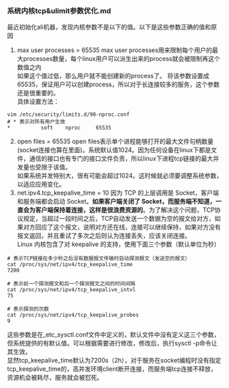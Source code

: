 ### 系统内核tcp&ulimit参数优化.md
最近初始化ali机器，发现内核参数不是以下的值。以下是这些参数正确的值和原因  
1. max user processes = 65535
max user processes用来限制每个用户的最大processes数量，每个linux用户可以派生出来的process就会被限制再这个数值之内   
如果这个值过低，那么用户就不能创建新的process了。
将该参数设置成65535，保证用户可以创建process，所以对于长连接较多的服务，这个参数还是很重要的。  
具体设置方法：
```shell
vim /etc/security/limits.d/90-nproc.conf
# * 表示对所有用户生效
*          soft    nproc     65535
```
2. open files = 65535
open files表示单个进程能够打开的最大文件句柄数量(socket连接也算在里面)。系统默认值1024。因为任何设备在linux下都是文件，通信的接口也有专门的接口文件负责，所以linux下进程tcp链接的最大并发量也受限于该值。  
如果系统并发特别大，很有可能会超过1024。这时候就必须要调整系统参数，以适应应用变化。
3. net.ipv4.tcp_keepalive_time = 10
因为 TCP 的上层调用是 Socket，客户端和服务端都会启动 Socket。**如果客户端关闭了 Socket，而服务端不知道，一直会为客户端保持着连接，这样是很浪费资源的**。为了解决这个问题，TCP协议规定，当超过一段时间之后，TCP自动发送一个数据为空的报文给对方，如果对方回应了这个报文，说明对方还在线，连接可以继续保持，如果对方没有报文返回，并且重试了多次之后则认为连接丢失，应该关闭连接。   
Linux 内核包含了对 keepalive 的支持，使用下面三个参数（默认单位为秒）
```shell
# 表示TCP链接在多少秒之后没有数据报文传输时启动探测报文（发送空的报文）
cat /proc/sys/net/ipv4/tcp_keepalive_time 
7200

# 表示前一个探测报文和后一个探测报文之间的时间间隔
cat /proc/sys/net/ipv4/tcp_keepalive_intvl
75

# 表示探测的次数
cat /proc/sys/net/ipv4/tcp_keepalive_probes
9
```
这些参数是在_etc_sysctl.conf文件中定义的，默认文件中没有定义这三个参数，但系统提供的有默认值。可以根据需要进行修改，修改后，执行sysctl -p命令让其生效。  
显然tcp_keepalive_time默认为7200s（2h），对于服务在socket编程时没有指定tcp_keepalive_time的，高并发环境client断开连接，而服务端tcp连接不释放，资源机会被耗尽，服务就会被怼死。
